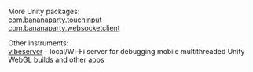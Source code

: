 More Unity packages:  
[com.bananaparty.touchinput](https://github.com/forcepusher/com.bananaparty.touchinput)  
[com.bananaparty.websocketclient](https://github.com/forcepusher/com.bananaparty.websocketclient)  
  
Other instruments:  
[vibeserver](https://gist.github.com/forcepusher/4c4cf4a8d9e390e4f224f4f31c348672) - local/Wi-Fi server for debugging mobile multithreaded Unity WebGL builds and other apps

